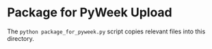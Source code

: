 # Package for PyWeek Upload

The `python package_for_pyweek.py` script copies relevant files
into this directory.
